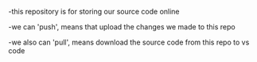-this repository is for storing our source code online

-we can 'push', means that upload the changes we made to this repo

-we also can 'pull', means download the source code from this repo to vs code
